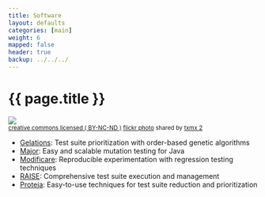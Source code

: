 ```yaml
---
title: Software 
layout: defaults
categories: [main]
weight: 6
mapped: false
header: true
backup: ../../../
---
```


# {{ page.title }}

<a title="Code" href="http://flickr.com/photos/txmx-2/6145817075"><img class="img-responsive-tight" src="http://farm7.static.flickr.com/6086/6145817075_2536dd7b4c_z.jpg" /></a><br /><small><a href="http://creativecommons.org/licenses/by-nc-nd/2.0/">creative commons licensed ( BY-NC-ND )</a> <a title="Code" href="http://flickr.com/photos/txmx-2/6145817075">flickr photo</a> shared by <a href="http://flickr.com/people/txmx-2">txmx 2</a></small>

<ul class="fa-ul">

<li><i class="fa-li fa fa-code fa-lg"></i><a class="major" href="http://gelations.googlecode.com/">Gelations</a>: Test suite prioritization with order-based genetic algorithms</li>

<li><i class="fa-li fa fa-code fa-lg"></i><a class="major" href="http://www.mutation-testing.org">Major</a>: Easy and scalable mutation testing for Java</li>

<li><i class="fa-li fa fa-code fa-lg"></i><a class="major" href="http://modificare.googlecode.com/">Modificare</a>: Reproducible experimentation with regression testing techniques</li>

<li><i class="fa-li fa fa-code fa-lg"></i><a class="major" href="http://raise.googlecode.com/">RAISE</a>: Comprehensive test suite execution and management</li>

<li><i class="fa-li fa fa-code fa-lg"></i><a class="major" href="http://proteja.googlecode.com/">Proteja</a>: Easy-to-use techniques for test suite reduction and prioritization</li>

</ul>

